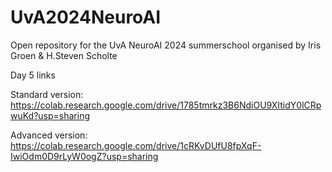 # UvA2024NeuroAI
Open repository for the UvA NeuroAI 2024 summerschool organised by Iris Groen & H.Steven Scholte

Day 5 links

Standard version: https://colab.research.google.com/drive/1785tmrkz3B6NdiOU9XItidY0lCRpwuKd?usp=sharing

Advanced version: https://colab.research.google.com/drive/1cRKvDUfU8fpXqF-IwiOdm0D9rLyW0ogZ?usp=sharing
